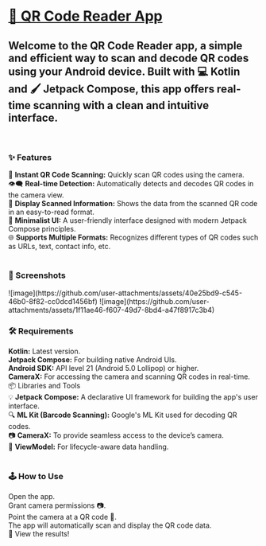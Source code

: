 <h1><u><b>📱 QR Code Reader App</b></u></h1>
<h2>Welcome to the QR Code Reader app, a simple and efficient way to scan and decode QR codes using your Android device. Built with 💻 Kotlin and 🖌️ Jetpack Compose, this app offers real-time scanning with a clean and intuitive interface.</h2>
<br>
<h3>✨ Features</h3>
🚀 <b>Instant QR Code Scanning:</b> Quickly scan QR codes using the camera.<br>
👁️‍🗨️ <b>Real-time Detection:</b> Automatically detects and decodes QR codes in the camera view.<br>
📜 <b>Display Scanned Information:</b> Shows the data from the scanned QR code in an easy-to-read format.<br>
🎨 <b>Minimalist UI:</b> A user-friendly interface designed with modern Jetpack Compose principles.<br>
🌐 <b>Supports Multiple Formats:</b> Recognizes different types of QR codes such as URLs, text, contact info, etc.<br>
<br>
<h3>📸 Screenshots</h3>
![image](https://github.com/user-attachments/assets/40e25bd9-c545-46b0-8f82-cc0dcd1456bf)
![image](https://github.com/user-attachments/assets/1f11ae46-f607-49d7-8bd4-a47f8917c3b4)
<br>
<h3>🛠️ Requirements</h3>
<b>Kotlin:</b> Latest version.<br>
<b>Jetpack Compose:</b> For building native Android UIs.<br>
<b>Android SDK:</b> API level 21 (Android 5.0 Lollipop) or higher.<br>
<b>CameraX:</b> For accessing the camera and scanning QR codes in real-time.<br>
📦 Libraries and Tools<br>
💡 <b>Jetpack Compose:</b> A declarative UI framework for building the app's user interface.<br>
🔍 <b>ML Kit (Barcode Scanning):</b> Google's ML Kit used for decoding QR codes.<br>
📷 <b>CameraX:</b> To provide seamless access to the device’s camera.<br>
🧠 <b>ViewModel:</b> For lifecycle-aware data handling.<br>
<br>

<h3>🕹️ How to Use</h3>
Open the app.<br>
Grant camera permissions 📷.<br>
Point the camera at a QR code 📄.<br>
The app will automatically scan and display the QR code data.<br>
🎉 View the results!
